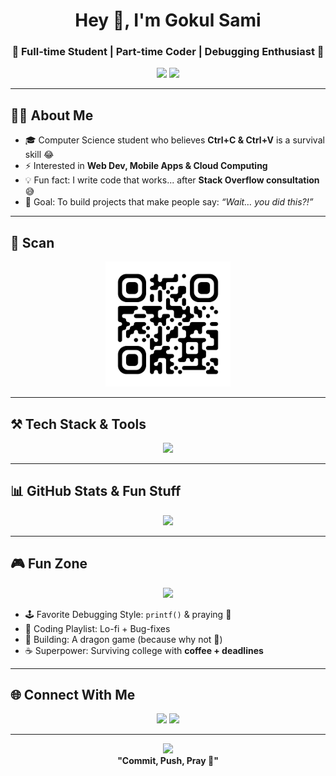 <h1 align="center">Hey 👋, I'm Gokul Sami</h1>
<h3 align="center">🚀 Full-time Student | Part-time Coder | Debugging Enthusiast 🐞</h3>

<p align="center">
  <img src="https://media.giphy.com/media/hvRJCLFzcasrR4ia7z/giphy.gif" width="60"/>
  <img src="https://readme-typing-svg.herokuapp.com?font=Fira+Code&size=24&duration=3000&pause=1000&color=36BCF7&center=true&vCenter=true&width=600&lines=Student+%7C+Developer+%7C+Tech+Explorer;I+turn+coffee+into+code...+sometimes+bugs;Always+learning+something+new!">
</p>

---

## 🧑‍💻 About Me
- 🎓 Computer Science student who believes **Ctrl+C & Ctrl+V** is a survival skill 😂 
- ⚡ Interested in **Web Dev, Mobile Apps & Cloud Computing**  
- 💡 Fun fact: I write code that works... after **Stack Overflow consultation** 😅  
- 🎯 Goal: To build projects that make people say: *“Wait… you did this?!”*

---

## 📱 Scan

<p align="center">
  <img src="assets/qrcode.png" width="200" alt="QR Code"/>
</p>


---

## ⚒️ Tech Stack & Tools

<p align="center">
  <img src="https://skillicons.dev/icons?i=java,python,js,react,nodejs,mysql,git,github,spring,jenkins,postman" />
</p>

---

## 📊 GitHub Stats & Fun Stuff

<p align="center">
  <img src="https://github-readme-stats.vercel.app/api?username=gokul-sami&show_icons=true&theme=tokyonight" height="180em"/>
<!--   <img src="https://github-readme-stats.vercel.app/api/top-langs/?username=gokul-sami&layout=compact&theme=tokyonight" height="180em"/> -->
</p>

---

## 🎮 Fun Zone

<p align="center">
  <img src="https://media.giphy.com/media/qgQUggAC3Pfv687qPC/giphy.gif" width="300"/>
</p>

- 🕹️ Favorite Debugging Style: `printf()` & praying 🙏  
- 🎵 Coding Playlist: Lo-fi + Bug-fixes  
- 🐉 Building: A dragon game (because why not 🐲)  
- ☕ Superpower: Surviving college with **coffee + deadlines**  

---

## 🌐 Connect With Me

<p align="center">
  <a href="linkedin.com/in/gokul-sami-p-7282a6257" target="_blank"><img src="https://skillicons.dev/icons?i=linkedin" /></a>
  <a href="mailto:gokulpandiyan6@gmail.com" target="_blank"><img src="https://skillicons.dev/icons?i=gmail" /></a>
</p>

---

<p align="center">
  <img src="https://media.giphy.com/media/xT0xeJpnrWC4XWblEk/giphy.gif" width="200"/><br/>
  <b>"Commit, Push, Pray 🙌"</b>
</p>
